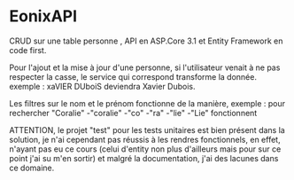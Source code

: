 # EonixAPI
CRUD sur une table personne , API en ASP.Core 3.1 et Entity Framework en code first.

Pour l'ajout et la mise à jour d'une personne, si l'utilisateur venait à ne pas respecter la casse, le service qui correspond
transforme la donnée. exemple : xaVIER DUboiS deviendra Xavier Dubois.

Les filtres sur le nom et le prénom fonctionne de la manière, exemple : pour rechercher "Coralie"
-"coralie"
-"co"
-"ra"
-"lie"
-"Lie" fonctionnent

ATTENTION, le projet "test" pour les tests unitaires est bien présent dans la solution, je n'ai cependant pas réussis à les rendres fonctionnels,
en effet, n'ayant pas eu ce cours (celui d'entity non plus d'ailleurs mais pour sur ce point j'ai su m'en sortir) et malgré la documentation, 
j'ai des lacunes dans ce domaine.

